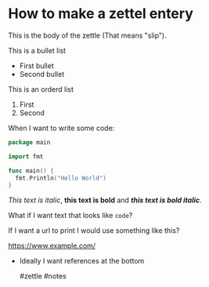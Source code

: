 # How to make a zettel entery 

This is the body of the zettle (That means "slip").

This is a bullet list 

* First bullet
* Second bullet

This is an orderd list 

1. First 
2. Second 

When I want to write some code:

```go
package main 

import fmt

func main() {
  fmt.Println("Hello World")
}
```

*This text is italic*, **this text is bold** and ***this text is bold italic***.

What if I want text that looks like `code`?

If I want a url to print I would use something like this?

https://www.example.com/

* Ideally I want references at the bottom

    #zettle #notes 
